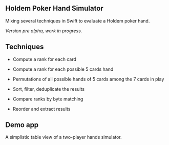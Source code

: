 ## Holdem Poker Hand Simulator

Mixing several techniques in Swift to evaluate a Holdem poker hand.

*Version pre alpha, work in progress.*

## Techniques

- Compute a rank for each card

- Compute a rank for each possible 5 cards hand

- Permutations of all possible hands of 5 cards among the 7 cards in play

- Sort, filter, deduplicate the results

- Compare ranks by byte matching

- Reorder and extract results

## Demo app

A simplistic table view of a two-player hands simulator.